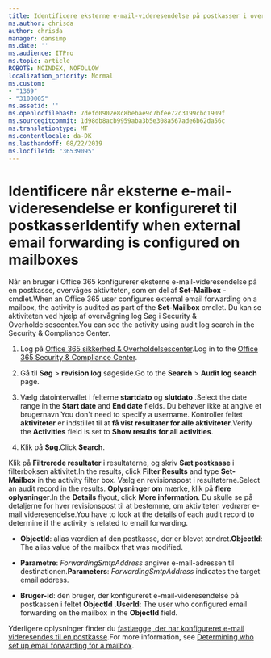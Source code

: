 ```yaml
---
title: Identificere eksterne e-mail-videresendelse på postkasser i overvågningslogge
ms.author: chrisda
author: chrisda
manager: dansimp
ms.date: ''
ms.audience: ITPro
ms.topic: article
ROBOTS: NOINDEX, NOFOLLOW
localization_priority: Normal
ms.custom:
- "1369"
- "3100005"
ms.assetid: ''
ms.openlocfilehash: 7defd0902e8c8bebae9c7bfee72c3199cbc1909f
ms.sourcegitcommit: 1d98db8acb9959aba3b5e308a567ade6b62da56c
ms.translationtype: MT
ms.contentlocale: da-DK
ms.lasthandoff: 08/22/2019
ms.locfileid: "36539095"
---
```

# <a name="identify-when-external-email-forwarding-is-configured-on-mailboxes"></a><span data-ttu-id="07865-102">Identificere når eksterne e-mail-videresendelse er konfigureret til postkasser</span><span class="sxs-lookup"><span data-stu-id="07865-102">Identify when external email forwarding is configured on mailboxes</span></span>

<span data-ttu-id="07865-103">Når en bruger i Office 365 konfigurerer eksterne e-mail-videresendelse på en postkasse, overvåges aktiviteten, som en del af **Set-Mailbox** -cmdlet.</span><span class="sxs-lookup"><span data-stu-id="07865-103">When an Office 365  user configures external email forwarding on a mailbox, the activity is audited as part of the **Set-Mailbox** cmdlet.</span></span> <span data-ttu-id="07865-104">Du kan se aktiviteten ved hjælp af overvågning log Søg i Security & Overholdelsescenter.</span><span class="sxs-lookup"><span data-stu-id="07865-104">You can see the activity using audit log search in the Security & Compliance Center.</span></span>

1. <span data-ttu-id="07865-105">Log på [Office 365 sikkerhed & Overholdelsescenter](https://protection.office.com/).</span><span class="sxs-lookup"><span data-stu-id="07865-105">Log in to the [Office 365 Security & Compliance Center](https://protection.office.com/).</span></span>

2. <span data-ttu-id="07865-106">Gå til **Søg** > **revision log** søgeside.</span><span class="sxs-lookup"><span data-stu-id="07865-106">Go to the **Search** > **Audit log search** page.</span></span>

3. <span data-ttu-id="07865-107">Vælg datointervallet i felterne **startdato** og **slutdato** .</span><span class="sxs-lookup"><span data-stu-id="07865-107">Select the date range in the **Start date** and **End date** fields.</span></span> <span data-ttu-id="07865-108">Du behøver ikke at angive et brugernavn.</span><span class="sxs-lookup"><span data-stu-id="07865-108">You don't need to specify a username.</span></span> <span data-ttu-id="07865-109">Kontroller feltet **aktiviteter** er indstillet til at **få vist resultater for alle aktiviteter**.</span><span class="sxs-lookup"><span data-stu-id="07865-109">Verify the **Activities** field is set to **Show results for all activities**.</span></span>

4. <span data-ttu-id="07865-110">Klik på **Søg**.</span><span class="sxs-lookup"><span data-stu-id="07865-110">Click **Search**.</span></span>

<span data-ttu-id="07865-111">Klik på **Filtrerede resultater** i resultaterne, og skriv **Sæt postkasse** i filterboksen aktivitet.</span><span class="sxs-lookup"><span data-stu-id="07865-111">In the results, click **Filter Results** and type **Set-Mailbox** in the activity filter box.</span></span> <span data-ttu-id="07865-112">Vælg en revisionspost i resultaterne.</span><span class="sxs-lookup"><span data-stu-id="07865-112">Select an audit record in the results.</span></span> <span data-ttu-id="07865-113">**Oplysninger om** mærke, klik på **flere oplysninger**.</span><span class="sxs-lookup"><span data-stu-id="07865-113">In the **Details** flyout, click **More information**.</span></span> <span data-ttu-id="07865-114">Du skulle se på detaljerne for hver revisionspost til at bestemme, om aktiviteten vedrører e-mail videresendelse.</span><span class="sxs-lookup"><span data-stu-id="07865-114">You have to look at the details of each audit record to determine if the activity is related to email forwarding.</span></span>

- <span data-ttu-id="07865-115">**ObjectId**: alias værdien af den postkasse, der er blevet ændret.</span><span class="sxs-lookup"><span data-stu-id="07865-115">**ObjectId**: The alias value of the mailbox that was modified.</span></span>

- <span data-ttu-id="07865-116">**Parametre**: _ForwardingSmtpAddress_ angiver e-mail-adressen til destinationen.</span><span class="sxs-lookup"><span data-stu-id="07865-116">**Parameters**: _ForwardingSmtpAddress_ indicates the target email address.</span></span>

- <span data-ttu-id="07865-117">**Bruger-id**: den bruger, der konfigureret e-mail-videresendelse på postkassen i feltet **ObjectId** .</span><span class="sxs-lookup"><span data-stu-id="07865-117">**UserId**: The user who configured email forwarding on the mailbox in the **ObjectId** field.</span></span>

<span data-ttu-id="07865-118">Yderligere oplysninger finder du [fastlægge, der har konfigureret e-mail videresendes til en postkasse](https://docs.microsoft.com/office365/securitycompliance/auditing-troubleshooting-scenarios#determining-who-set-up-email-forwarding-for-a-mailbox).</span><span class="sxs-lookup"><span data-stu-id="07865-118">For more information, see [Determining who set up email forwarding for a mailbox](https://docs.microsoft.com/office365/securitycompliance/auditing-troubleshooting-scenarios#determining-who-set-up-email-forwarding-for-a-mailbox).</span></span>

